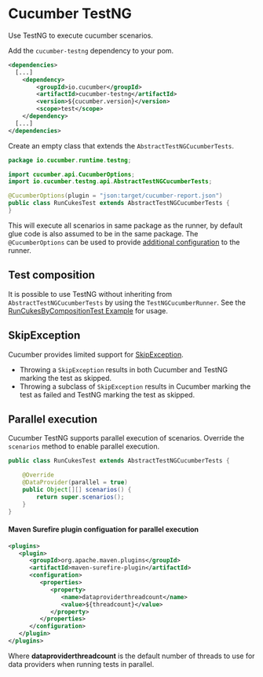 Cucumber TestNG 
==============

Use TestNG to execute cucumber scenarios.

Add the `cucumber-testng` dependency to your pom.

```xml
<dependencies>
  [...]
    <dependency>
        <groupId>io.cucumber</groupId>
        <artifactId>cucumber-testng</artifactId>
        <version>${cucumber.version}</version>
        <scope>test</scope>
    </dependency>
  [...]
</dependencies>
```

Create an empty class that extends the `AbstractTestNGCucumberTests`.

```java
package io.cucumber.runtime.testng;

import cucumber.api.CucumberOptions;
import io.cucumber.testng.api.AbstractTestNGCucumberTests;

@CucumberOptions(plugin = "json:target/cucumber-report.json")
public class RunCukesTest extends AbstractTestNGCucumberTests {
}
```

This will execute all scenarios in same package as the runner, by default glue code is also assumed to be in the same 
package. The `@CucumberOptions` can be used to provide
[additional configuration](https://cucumber.io/docs/reference/jvm#list-configuration-options) to the runner. 

## Test composition ##

It is possible to use TestNG without inheriting from `AbstractTestNGCucumberTests` by using the `TestNGCucumberRunner`. 
See the [RunCukesByCompositionTest Example](../examples/java-calculator-testng/src/test/java/cucumber/examples/java/calculator/RunCukesByCompositionTest.java) 
for usage.

## SkipException ##

Cucumber provides limited support for [SkipException](https://jitpack.io/com/github/cbeust/testng/master/javadoc/org/testng/SkipException.html).

* Throwing a `SkipException` results in both Cucumber and TestNG marking the test as skipped.
* Throwing a subclass of `SkipException` results in Cucumber marking the test as failed and TestNG marking the test 
as skipped.

## Parallel execution ##

Cucumber TestNG supports parallel execution of scenarios. Override the `scenarios` method to enable parallel execution.

```java
public class RunCukesTest extends AbstractTestNGCucumberTests {

    @Override
    @DataProvider(parallel = true)
    public Object[][] scenarios() {
        return super.scenarios();
    }
}
```

#### Maven Surefire plugin configuation for parallel execution ####

```xml
<plugins>
   <plugin>
      <groupId>org.apache.maven.plugins</groupId>
      <artifactId>maven-surefire-plugin</artifactId>
      <configuration>
         <properties>
            <property>
               <name>dataproviderthreadcount</name>
               <value>${threadcount}</value>
            </property>
         </properties>
      </configuration>
   </plugin>
</plugins>
```
Where **dataproviderthreadcount** is the default number of threads to use for data providers when running tests in parallel.
